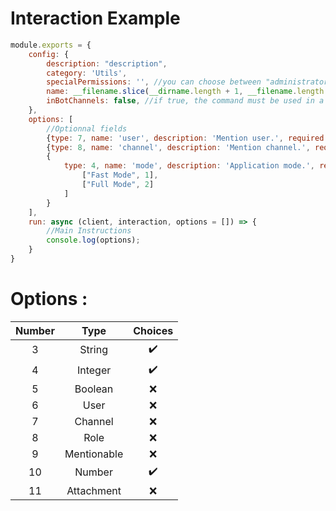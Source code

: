 # Interaction Example

```js
module.exports = {
    config: {
        description: "description",
        category: 'Utils',
        specialPermissions: '', //you can choose between "administrator" or "moderator" or nothing
        name: __filename.slice(__dirname.length + 1, __filename.length - 3),
        inBotChannels: false, //if true, the command must be used in a channel specified in the config.json file
    },
    options: [
        //Optionnal fields
        {type: 7, name: 'user', description: 'Mention user.', required: false},
        {type: 8, name: 'channel', description: 'Mention channel.', required: true},
        {
            type: 4, name: 'mode', description: 'Application mode.', required: false, choices: [
                ["Fast Mode", 1],
                ["Full Mode", 2]
            ]
        }
    ],
    run: async (client, interaction, options = []) => {
        //Main Instructions
        console.log(options);
    }
}
```

# Options :

| Number |    Type     | Choices |
|:------:|:-----------:|:-------:|
|   3    |   String    |   ✔️    |
|   4    |   Integer   |   ✔️    |
|   5    |   Boolean   |    ❌    |
|   6    |    User     |    ❌    |
|   7    |   Channel   |    ❌    |
|   8    |    Role     |    ❌    |
|   9    | Mentionable |    ❌    |
|   10   |   Number    |   ✔️    |
|   11   | Attachment  |    ❌    |
